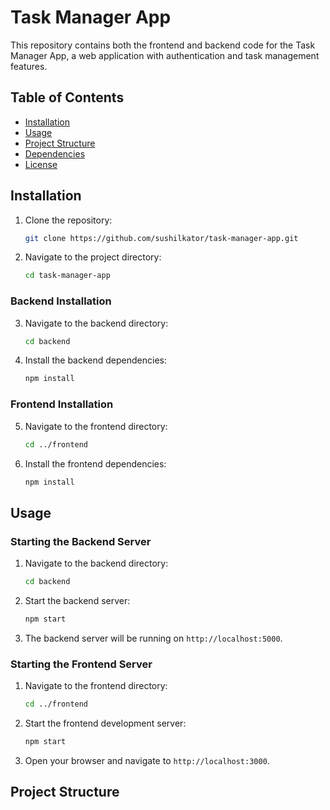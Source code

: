 # Task Manager App

This repository contains both the frontend and backend code for the Task Manager App, a web application with authentication and task management features.

## Table of Contents

- [Installation](#installation)
- [Usage](#usage)
- [Project Structure](#project-structure)
- [Dependencies](#dependencies)
- [License](#license)

## Installation

1. Clone the repository:
    ```sh
    git clone https://github.com/sushilkator/task-manager-app.git
    ```
2. Navigate to the project directory:
    ```sh
    cd task-manager-app
    ```

### Backend Installation

3. Navigate to the backend directory:
    ```sh
    cd backend
    ```
4. Install the backend dependencies:
    ```sh
    npm install
    ```

### Frontend Installation

5. Navigate to the frontend directory:
    ```sh
    cd ../frontend
    ```
6. Install the frontend dependencies:
    ```sh
    npm install
    ```

## Usage

### Starting the Backend Server

1. Navigate to the backend directory:
    ```sh
    cd backend
    ```
2. Start the backend server:
    ```sh
    npm start
    ```
3. The backend server will be running on `http://localhost:5000`.

### Starting the Frontend Server

1. Navigate to the frontend directory:
    ```sh
    cd ../frontend
    ```
2. Start the frontend development server:
    ```sh
    npm start
    ```
3. Open your browser and navigate to `http://localhost:3000`.

## Project Structure

